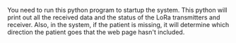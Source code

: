 You need to run this python program to startup the system. This python will print out all the received data and the status of the LoRa transmitters and receiver. Also, in the system, if the patient is missing, it will determine which direction the patient goes that the web page hasn't included.
